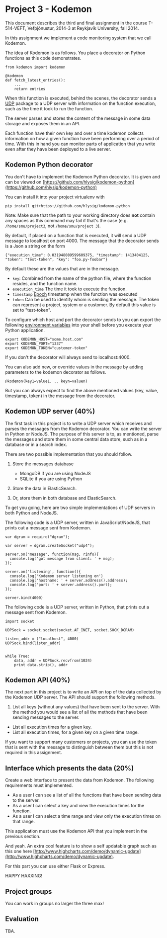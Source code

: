 # Project 3 - Kodemon

This document describes the third and final assignment in the course
T-514-VEFT, Vefþjónustur, 2014-3 at Reykjavík University, fall 2014.

In this assignment we implement a code monitoring system that we call Kodemon.

The idea of Kodemon is as follows. You place a decorator on Python functions as this code demonstrates.

    from kodemon import kodemon

    @kodemon
    def fetch_latest_entries():
    	...
    	return entries

When this function is executed, behind the scenes, the decorator sends a [UDP](http://en.wikipedia.org/wiki/User_Datagram_Protocol) package to a UDP server with information on the function execution, such as the time it took to run the function.

The server parses and stores the content of the message in some data storage and exposes them in an API.

Each function have their own key and over a time kodemon collects information on how a given function have been performing over a period of time. With this in hand you can monitor parts of application that you write even after they have been deployed to a live server.

## Kodemon Python decorator
You don't have to implement the Kodemon Python decorator. It is given and can be viewed on [https://github.com/hlysig/kodemon-python](https://github.com/hlysig/kodemon-python)

You can install it into your project virtualenv with

	pip install git+https://github.com/hlysig/kodemon-python

Note: Make sure that the path to your working directory does **not** contain any spaces as this command may fail if that's the case (e.g. `/home/smu/project3`, not `/home/smu/project 3`).

By default, if placed on a function that is executed, it will send a UDP message to localhost on port 4000. The message that the decorator sends is a Json a string on the form

	{"execution_time": 0.031948089599609375, "timestamp": 1413404125, "token": "test-token", "key": "foo.py-foobar"}


	
By default these are the values that are in the message.

- `key`: Combined from the name of the python file, where the function resides, and the function name. 
- `execution_time` The time it took to execute the function.
- `timestamp` [Epoch](http://www.epochconverter.com/) timestamp when the function was executed
- `token` Can be used to identify whom is sending the message. The token can represent a project, system or a customer. By default this value is set to "test-token".

To configure which host and port the decorator sends to you can export the following [environment variables](http://en.wikipedia.org/wiki/Environment_variable) into your shell before you execute your Python application.

	export KODEMON_HOST="some.host.com"
	export KODEMON_PORT="1337"
	export KODEMON_TOKEN="customer-token"
	
If you don't the decorator will always send to localhost:4000.
	
You can also add new, or override values in the message by adding parameters to the kodemon decorator as follows.

	@kodemon(key1=value1, .. keyn=valuen)
	
But you can always expect to find the above mentioned values (key, value, timestamp, token) in the message from the decorator.
	
## Kodemon UDP server (40%)
The first task in this project is to write a UDP server which receives and parses the messages from the Kodemon decorator. You can write the server in Python or NodeJS. The purpose of this server is to, as mentioned, parse the messages and store them in some central data store, such as in a database or in a search index.

There are two possible implementation that you should follow.

1. Store the messages database
	- MongoDB if you are using NodeJS
	- SQLite if you are using Python

2. Store the data in ElasticSearch.
3. Or, store them in both database and ElasticSearch.

To get you going, here are two simple implementations of UDP servers in both Python and NodeJS.

The following code is a UDP server, written in JavaScript/NodeJS, that prints out a message sent from Kodemon.

	var dgram = require("dgram");
	
	var server = dgram.createSocket("udp4");
	
	server.on("message", function(msg, rinfo){
	  console.log('got message from client: ' + msg);
	});
	
	server.on('listening', function(){
	  console.log('Kodemon server listening on')
	  console.log('hostname: ' + server.address().address);
	  console.log('port: ' + server.address().port);
	});
	
	server.bind(4000)
	
	
The following code is a UDP server, written in Python, that prints out a message sent from Kodemon.

	import socket
	
	UDPSock = socket.socket(socket.AF_INET, socket.SOCK_DGRAM)
	
	listen_addr = ("localhost", 4000)
	UDPSock.bind(listen_addr)
	
	
	while True:
	    data, addr = UDPSock.recvfrom(1024)
	    print data.strip(), addr



## Kodemon API (40%)
The next part in this project is to write an API on top of the data collected by the Kodemon UDP server. The API should support the following methods.

1. List all keys (without any values) that have been sent to the server. With the method you would see a list of all the methods that have been sending messages to the server.
- List all execution times for a given key.
- List all execution times, for a given key on a given time range.

If you want to support many customers or projects, you can use the token that is sent with the message to distinguish between them but this is not required in this assignment.



## Interface which presents the data (20%)
Create a web interface to present the data from Kodemon.
The following requirements must implemented.

- As a user I can see a list of all the functions that have been sending data to the server.
- As a user I can select a key and view the execution times for the function.
- As a user I can select a time range and view only the execution times on that range.

This application must use the Kodemon API that you implement in the previous section.

And yeah. An extra cool feature is to show a self updatable graph such as this one here [http://www.highcharts.com/demo/dynamic-update](http://www.highcharts.com/demo/dynamic-update).

For this part you can use either Flask or Express.

HAPPY HAXXING!


## Project groups
You can work in groups no larger the three max!

## Evaluation
TBA.



